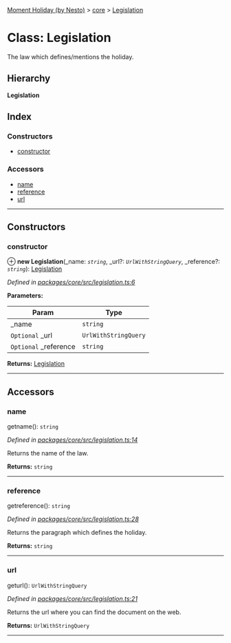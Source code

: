 [Moment Holiday (by Nesto)](../README.md) > [core](../modules/core.md) > [Legislation](../classes/core.legislation.md)

# Class: Legislation

The law which defines/mentions the holiday.

## Hierarchy

**Legislation**

## Index

### Constructors

* [constructor](core.legislation.md#constructor)

### Accessors

* [name](core.legislation.md#name)
* [reference](core.legislation.md#reference)
* [url](core.legislation.md#url)

---

## Constructors

<a id="constructor"></a>

###  constructor

⊕ **new Legislation**(_name: *`string`*, _url?: *`UrlWithStringQuery`*, _reference?: *`string`*): [Legislation](core.legislation.md)

*Defined in [packages/core/src/legislation.ts:6](https://github.com/nesto-software/moment-holiday/blob/72ce1a6/packages/core/src/legislation.ts#L6)*

**Parameters:**

| Param | Type |
| ------ | ------ |
| _name | `string` |
| `Optional` _url | `UrlWithStringQuery` |
| `Optional` _reference | `string` |

**Returns:** [Legislation](core.legislation.md)

___

## Accessors

<a id="name"></a>

###  name

getname(): `string`

*Defined in [packages/core/src/legislation.ts:14](https://github.com/nesto-software/moment-holiday/blob/72ce1a6/packages/core/src/legislation.ts#L14)*

Returns the name of the law.

**Returns:** `string`

___
<a id="reference"></a>

###  reference

getreference(): `string`

*Defined in [packages/core/src/legislation.ts:28](https://github.com/nesto-software/moment-holiday/blob/72ce1a6/packages/core/src/legislation.ts#L28)*

Returns the paragraph which defines the holiday.

**Returns:** `string`

___
<a id="url"></a>

###  url

geturl(): `UrlWithStringQuery`

*Defined in [packages/core/src/legislation.ts:21](https://github.com/nesto-software/moment-holiday/blob/72ce1a6/packages/core/src/legislation.ts#L21)*

Returns the url where you can find the document on the web.

**Returns:** `UrlWithStringQuery`

___

